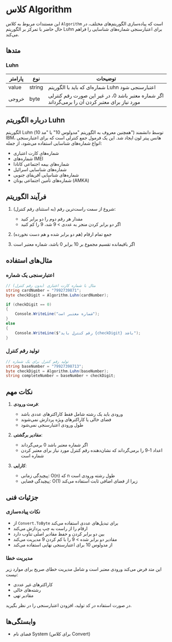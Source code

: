 # کلاس Algorithm

این مستندات مربوط به کلاس `Algorithm` است که پیاده‌سازی الگوریتم‌های مختلف، در حال حاضر با تمرکز بر الگوریتم Luhn برای اعتبارسنجی شماره‌های شناسایی را فراهم می‌کند.

## متدها

### Luhn

| پارامتر | نوع | توضیحات |
|---------|-----|----------|
| value | string | شماره‌ای که باید با الگوریتم Luhn اعتبارسنجی شود |
| خروجی | byte | اگر شماره معتبر باشد 0، در غیر این صورت رقم کنترلی مورد نیاز برای معتبر کردن آن را برمی‌گرداند |

## درباره الگوریتم Luhn

الگوریتم Luhn (همچنین معروف به الگوریتم "مدولوس 10" یا "مد 10") توسط دانشمند IBM، هانس پیتر لون ایجاد شد. این یک فرمول جمع کنترلی است که برای اعتبارسنجی انواع شماره‌های شناسایی استفاده می‌شود، از جمله:

- شماره‌های کارت اعتباری
- شماره‌های IMEI
- شماره‌های بیمه اجتماعی کانادا
- شماره‌های شناسایی اسرائیل
- شماره‌های شناسایی آفریقای جنوبی
- شماره‌های تأمین اجتماعی یونان (ΑΜΚΑ)

## فرآیند الگوریتم

1. شروع از سمت راست‌ترین رقم (به استثنای رقم کنترل):
   - مقدار هر رقم دوم را دو برابر کنید
   - اگر دو برابر کردن منجر به عددی > 9 شد، 9 را کم کنید

2. جمع تمام ارقام (هم دو برابر شده و هم دست نخورده)

3. اگر باقیمانده تقسیم مجموع بر 10 برابر 0 باشد، شماره معتبر است

## مثال‌های استفاده

### اعتبارسنجی یک شماره
```csharp
// مثال با شماره کارت اعتباری (بدون رقم کنترل)
string cardNumber = "7992739871";
byte checkDigit = Algorithm.Luhn(cardNumber);

if (checkDigit == 0)
{
    Console.WriteLine("شماره معتبر است");
}
else
{
    Console.WriteLine($"رقم کنترل باید {checkDigit} باشد");
}
```

### تولید رقم کنترل
```csharp
// تولید رقم کنترل برای یک شماره
string baseNumber = "79927398713";
byte checkDigit = Algorithm.Luhn(baseNumber);
string completeNumber = baseNumber + checkDigit;
```

## نکات مهم

1. **فرمت ورودی**:
   - ورودی باید یک رشته شامل فقط کاراکترهای عددی باشد
   - فضای خالی یا کاراکترهای ویژه پردازش نمی‌شوند
   - طول ورودی اعتبارسنجی نمی‌شود

2. **مقادیر برگشتی**:
   - اگر شماره معتبر باشد 0 برمی‌گرداند
   - اعداد 1-9 را برمی‌گرداند که نشان‌دهنده رقم کنترل مورد نیاز برای معتبر کردن شماره است

3. **کارایی**:
   - پیچیدگی زمانی: O(n) که n طول رشته ورودی است
   - پیچیدگی فضایی: O(1) زیرا از فضای اضافی ثابت استفاده می‌کند

## جزئیات فنی

### نکات پیاده‌سازی

- از `Convert.ToByte` برای تبدیل‌های عددی استفاده می‌کند
- ارقام را از راست به چپ پردازش می‌کند
- بین دو برابر کردن و حفظ مقادیر اصلی تناوب دارد
- مقادیر دو برابر شده > 9 را با کم کردن 9 مدیریت می‌کند
- از مدولوس 10 برای اعتبارسنجی نهایی استفاده می‌کند

### مدیریت خطا

این متد فرض می‌کند ورودی معتبر است و شامل مدیریت خطای صریح برای موارد زیر نیست:
- کاراکترهای غیر عددی
- رشته‌های خالی
- مقادیر تهی

در صورت استفاده در کد تولید، افزودن اعتبارسنجی را در نظر بگیرید.

## وابستگی‌ها

- فضای نام System (برای کلاس Convert)